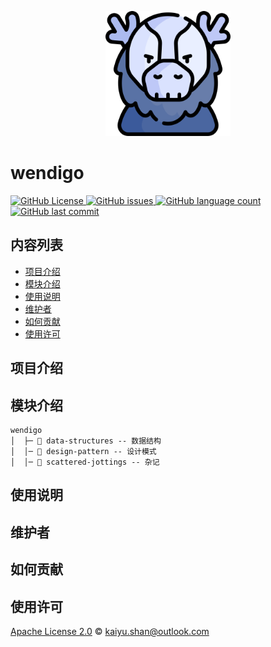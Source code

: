 <p align="center">
	<!--suppress CheckImageSize -->
<img src="./logo.png" alt="wendigo" width="200" height="200"/>
</p>

# wendigo

<p>
  <a target="_blank" href="https://github.com/conifercone/wendigo">
    <img alt="GitHub License" src="https://img.shields.io/github/license/conifercone/wendigo">
  </a>
  <a target="_blank" href="https://github.com/conifercone/wendigo">
    <img alt="GitHub issues" src="https://img.shields.io/github/issues/conifercone/wendigo">
  </a>
  <a target="_blank" href="https://github.com/conifercone/wendigo">
    <img alt="GitHub language count" src="https://img.shields.io/github/languages/count/conifercone/wendigo">
  </a>
  <a target="_blank" href="https://github.com/conifercone/wendigo">
    <img alt="GitHub last commit" src="https://img.shields.io/github/last-commit/conifercone/wendigo/main">
  </a>
</p>

## 内容列表

- [项目介绍](#项目介绍)
- [模块介绍](#模块介绍)
- [使用说明](#使用说明)
- [维护者](#维护者)
- [如何贡献](#如何贡献)
- [使用许可](#使用许可)

## 项目介绍

## 模块介绍

```text
wendigo
│  ├─ 📂 data-structures -- 数据结构
│  │─ 📂 design-pattern -- 设计模式
│  │─ 📂 scattered-jottings -- 杂记
```

## 使用说明

## 维护者

## 如何贡献

## 使用许可

[Apache License 2.0](LICENSE) © kaiyu.shan@outlook.com



